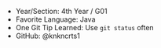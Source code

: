 - Year/Section: 4th Year / G01
- Favorite Language: Java
- One Git Tip Learned: Use `git status` often
- GitHub: @knkncrts1
